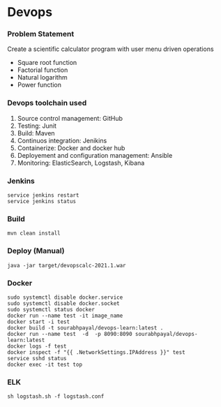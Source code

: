 # Devops

### Problem Statement

Create a scientific calculator program with user menu driven operations

* Square root function
* Factorial function
* Natural logarithm
* Power function

### Devops toolchain used

1. Source control management: GitHub
2. Testing: Junit
3. Build: Maven
4. Continuos integration: Jenikins
5. Containerize: Docker and docker hub
6. Deployement and configuration management: Ansible
7. Monitoring: ElasticSearch, Logstash, Kibana

### Jenkins

 ```
 service jenkins restart
 service jenkins status
 ```

### Build

```
mvn clean install
```

### Deploy (Manual)

``` 
java -jar target/devopscalc-2021.1.war
```

### Docker

```
sudo systemctl disable docker.service
sudo systemctl disable docker.socket
sudo systemctl status docker
docker run --name test -it image_name
docker start -i test
docker build -t sourabhpayal/devops-learn:latest .
docker run --name test  -d  -p 8090:8090 sourabhpayal/devops-learn:latest
docker logs -f test
docker inspect -f "{{ .NetworkSettings.IPAddress }}" test
service sshd status
docker exec -it test top 
```

### ELK

```
sh logstash.sh -f logstash.conf
```